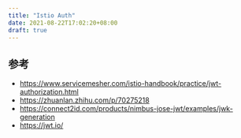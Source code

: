 ```yaml
---
title: "Istio Auth"
date: 2021-08-22T17:02:20+08:00
draft: true
---
```




## 参考

* <https://www.servicemesher.com/istio-handbook/practice/jwt-authorization.html>
* <https://zhuanlan.zhihu.com/p/70275218>
* <https://connect2id.com/products/nimbus-jose-jwt/examples/jwk-generation>
* <https://jwt.io/>
